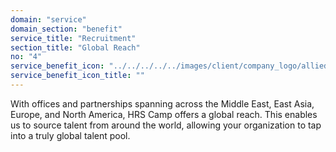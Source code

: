 ```yaml
---
domain: "service"
domain_section: "benefit"
service_title: "Recruitment"
section_title: "Global Reach"
no: "4"
service_benefit_icon: "../../../../../images/client/company_logo/allied-marketing.png"
service_benefit_icon_title: ""
---
```


With offices and partnerships spanning across the Middle East, East Asia, Europe, and North America, HRS Camp offers a global reach. This enables us to source talent from around the world, allowing your organization to tap into a truly global talent pool.
